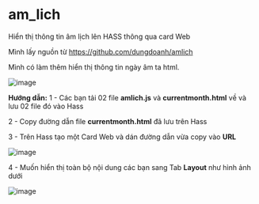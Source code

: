 # am_lich
Hiển thị thông tin âm lịch lên HASS thông qua card Web

Mình lấy nguồn từ https://github.com/dungdoanh/amlich

Mình có làm thêm hiển thị thông tin ngày âm ta html.

![image](https://github.com/user-attachments/assets/d3567550-8c2a-4201-a489-8e1d50346b75)

**Hướng dẫn:**
1 - Các bạn tải 02 file **amlich.js** và **currentmonth.html** về và lưu 02 file đó vào Hass

2 - Copy đường dẫn file **currentmonth.html** đã lưu trên Hass

3 - Trên Hass tạo một Card Web và dán đường dẫn vừa copy vào **URL**

![image](https://github.com/user-attachments/assets/b772159a-866a-4eef-9a17-8c19f369a534)

4 - Muốn hiển thị toàn bộ nội dung các bạn sang Tab **Layout** như hình ảnh dưới

![image](https://github.com/user-attachments/assets/05b5cff1-e812-4d43-a211-948dd53e78d3)


